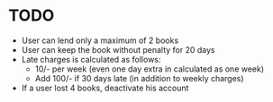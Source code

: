 # TODO

* User can lend only a maximum of 2 books
* User can keep the book without penalty for 20 days
* Late charges is calculated as follows:
  * 10/- per week (even one day extra in calculated as one week)
  * Add 100/- if 30 days late (in addition to weekly charges)
* If a user lost 4 books, deactivate his account
